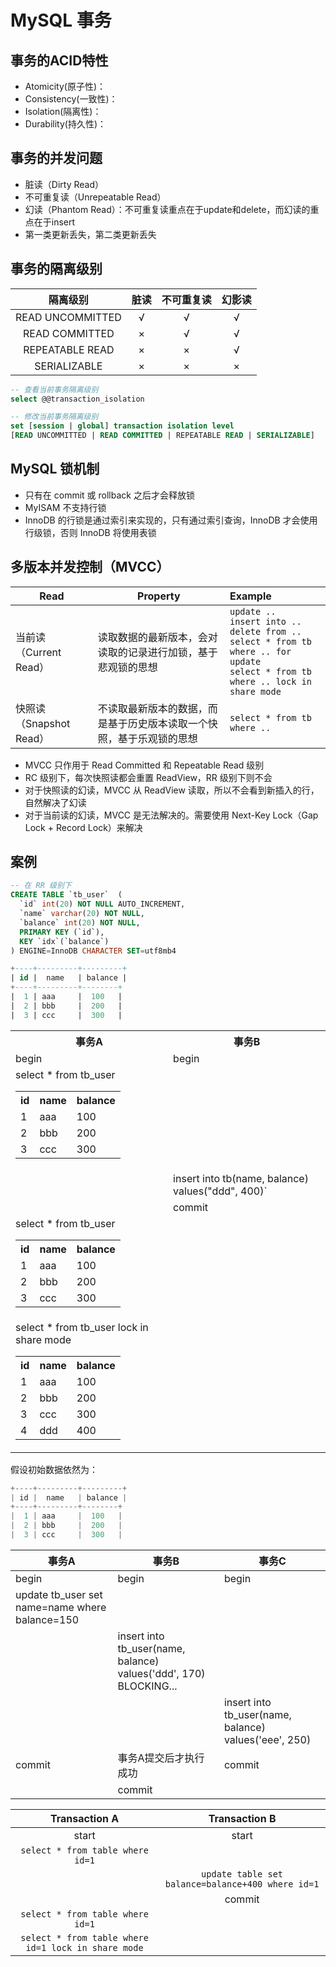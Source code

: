 # MySQL 事务

## 事务的ACID特性

- Atomicity(原子性)：
- Consistency(一致性)：
- Isolation(隔离性)：
- Durability(持久性)：

## 事务的并发问题

- 脏读（Dirty Read）
- 不可重复读（Unrepeatable Read）
- 幻读（Phantom Read）：不可重复读重点在于update和delete，而幻读的重点在于insert
- 第一类更新丢失，第二类更新丢失

## 事务的隔离级别

|     隔离级别     | 脏读 | 不可重复读 | 幻影读 |
| :--------------: | :--: | :--------: | :----: |
| READ UNCOMMITTED |  √   |     √      |   √    |
|  READ COMMITTED  |  ×   |     √      |   √    |
| REPEATABLE READ  |  ×   |     ×      |   √    |
|   SERIALIZABLE   |  ×   |     ×      |   ×    |

```sql
-- 查看当前事务隔离级别
select @@transaction_isolation 

-- 修改当前事务隔离级别
set [session | global] transaction isolation level 
[READ UNCOMMITTED | READ COMMITTED | REPEATABLE READ | SERIALIZABLE]
```

## MySQL 锁机制

- 只有在 commit 或 rollback 之后才会释放锁
- MyISAM 不支持行锁
- InnoDB 的行锁是通过索引来实现的，只有通过索引查询，InnoDB 才会使用行级锁，否则 InnoDB 将使用表锁

## 多版本并发控制（MVCC）


| Read | Property | Example |
|--|--|:-|
| 当前读（Current Read） | 读取数据的最新版本，会对读取的记录进行加锁，基于悲观锁的思想 | `update ..`<br/>`insert into ..`<br/>`delete from ..`<br/> `select * from tb where .. for update`<br/>`select * from tb where .. lock in share mode`|
| 快照读（Snapshot Read） | 不读取最新版本的数据，而是基于历史版本读取一个快照，基于乐观锁的思想 |`select * from tb where ..`|

- MVCC 只作用于 Read Committed 和 Repeatable Read 级别
- RC 级别下，每次快照读都会重置 ReadView，RR 级别下则不会
- 对于快照读的幻读，MVCC 从 ReadView 读取，所以不会看到新插入的行，自然解决了幻读
- 对于当前读的幻读，MVCC 是无法解决的。需要使用 Next-Key Lock（Gap Lock + Record Lock）来解决

## 案例


```sql
-- 在 RR 级别下
CREATE TABLE `tb_user`  (
  `id` int(20) NOT NULL AUTO_INCREMENT,
  `name` varchar(20) NOT NULL,
  `balance` int(20) NOT NULL,
  PRIMARY KEY (`id`),
  KEY `idx`(`balance`)
) ENGINE=InnoDB CHARACTER SET=utf8mb4

+----+---------+---------+
| id | 	name   | balance |
+----+---------+--------+
|  1 | aaa     |  100 	|
|  2 | bbb     |  200 	|
|  3 | ccc     |  300 	|
```


<table>
<tr><th>事务A</th><th>事务B</th></tr>
<tr><td>begin</td><td>begin</td></tr>
<tr>
<td>
select * from tb_user
<table><tr><th>id</th><th>name</th><th>balance </th></tr>
<tr><td>1</td><td>aaa</td><td>100</td></tr>
<tr><td>2</td><td>bbb</td><td>200</td></tr>
<tr><td>3</td><td>ccc</td><td>300</td></tr>
</table>
</td>
<td></td>
</tr>
<tr>
<td></td>
<td>insert into tb(name, balance) values("ddd", 400)`</td>
</tr>
<tr>
<td></td>
<td>commit</td>
</tr>
<tr>
<td>select * from tb_user
<table><tr><th>id</th><th>name</th><th>balance </th></tr>
<tr><td>1</td><td>aaa</td><td>100</td></tr>
<tr><td>2</td><td>bbb</td><td>200</td></tr>
<tr><td>3</td><td>ccc</td><td>300</td></tr>
</table>
</td>
<td colspan="1"></td>
</tr>
<tr>
<td colspan="1">select * from tb_user lock in share mode
<table><tr><th>id</th><th>name</th><th>balance </th></tr>
<tr><td>1</td><td>aaa</td><td>100</td></tr>
<tr><td>2</td><td>bbb</td><td>200</td></tr>
<tr><td>3</td><td>ccc</td><td>300</td></tr>
<tr><td>4</td><td>ddd</td><td>400</td></tr> 
</table>
</td>
<td colspan="1">&nbsp;</td>
</tr>
</table>

假设初始数据依然为：
```c
+----+---------+---------+
| id | 	name   | balance |
+----+---------+--------+
|  1 | aaa     |  100 	|
|  2 | bbb     |  200 	|
|  3 | ccc     |  300 	|
```

| 事务A | 事务B | 事务C |
|--|--|--|
| begin | begin | begin|
| update tb_user set name=name where balance=150 | | |
| | insert into tb_user(name, balance) values('ddd', 170) <br/> BLOCKING...| |
| | |insert into tb_user(name, balance) values('eee', 250) |
| commit|事务A提交后才执行成功 | commit|
| |commit | |

|                    Transaction A                    |                   Transaction B                   |
| :-------------------------------------------------: | :-----------------------------------------------: |
|                        start                        |                       start                       |
|          `select * from table where id=1`           |                                                   |
|                                                     | `update table set balance=balance+400 where id=1` |
|                                                     |                      commit                       |
|          `select * from table where id=1`           |                                                   |
| `select * from table where id=1 lock in share mode` |                                                   |